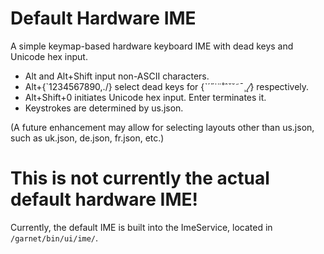 # Default Hardware IME

A simple keymap-based hardware keyboard IME with dead keys and Unicode hex
input.

* Alt and Alt+Shift input non-ASCII characters.
* Alt+{`1234567890,./} select dead keys for {ˋ´˝˙¨˚ˆˇ˘˜¯¸˛⁄} respectively.
* Alt+Shift+0 initiates Unicode hex input. Enter terminates it.
* Keystrokes are determined by us.json.

(A future enhancement may allow for selecting layouts other than us.json,
such as uk.json, de.json, fr.json, etc.)

# This is not currently the actual default hardware IME!

Currently, the default IME is built into the ImeService, located in
`/garnet/bin/ui/ime/`.
